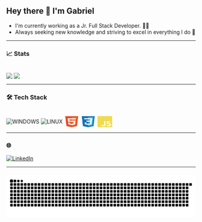 ## Hey there 👋 I'm Gabriel 

- I'm currently working as a Jr. Full Stack Developer. 🧑‍💻
- Always seeking new knowledge and striving to excel in everything I do 🏃

---

### 📈 Stats

<div> <br> 
  <img height="200em" align="center" margin="15px" src="https://github-readme-stats.vercel.app/api?username=GabrielPrad&show_icons=true&theme=monokai&count_private=true&cache_seconds=1800" /> 
  <img height="200em" align="center" src="https://github-readme-stats.vercel.app/api/top-langs/?username=GabrielPrad&theme=monokai&cache_seconds=1800" /> 
</div>

---


### 🛠️ Tech Stack

<div style="display: inline_block"><br>
  <img align="center" alt="WINDOWS" height="30" width="40" src="https://cdn.jsdelivr.net/gh/devicons/devicon@latest/icons/windows11/windows11-original.svg" />
  <img align="center" alt="LINUX" height="30" width="40" src="https://cdn.jsdelivr.net/gh/devicons/devicon@latest/icons/linux/linux-original.svg" />
  <img align="center" alt="HTML" height="30" width="40" src="https://raw.githubusercontent.com/devicons/devicon/master/icons/html5/html5-original.svg">
  <img align="center" alt="CSS" height="30" width="40" src="https://raw.githubusercontent.com/devicons/devicon/master/icons/css3/css3-original.svg">
  <img align="center" alt="JS" height="30" width="40" src="https://raw.githubusercontent.com/devicons/devicon/master/icons/javascript/javascript-plain.svg">
</div>

---

### 🌐

[![LinkedIn](https://img.shields.io/badge/LinkedIn-0077B5?style=for-the-badge&logo=linkedin&logoColor=white)](https://www.linkedin.com/in/gabriel-prado-08a710207/)

---

### 

<picture>
  <source media="(prefers-color-scheme: dark)" srcset="https://raw.githubusercontent.com/GabrielPrad/GabrielPrad/output/github-contribution-grid-snake-dark.svg">
  <source media="(prefers-color-scheme: light)" srcset="https://raw.githubusercontent.com/GabrielPrad/GabrielPrad/output/github-contribution-grid-snake.svg">
  <img alt="github contribution grid snake animation" src="https://raw.githubusercontent.com/GabrielPrad/GabrielPrad/output/github-contribution-grid-snake.svg">
</picture>

<!--
**GabrielPrad/GabrielPrad** is a ✨ _special_ ✨ repository because its `README.md` (this file) appears on your GitHub profile.

Editei perfil

Here are some ideas to get you started:

- 🔭 I’m currently working on ...
- 🌱 I’m currently learning ...
- 👯 I’m looking to collaborate on ...
- 🤔 I’m looking for help with ...
- 💬 Ask me about ...
- 📫 How to reach me: ...
- 😄 Pronouns: ...
- ⚡ Fun fact: ...
-->
